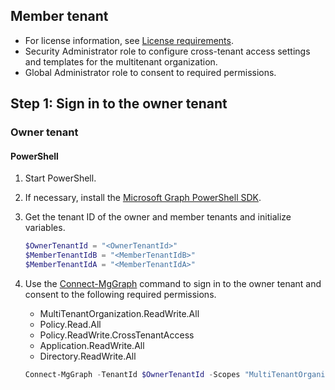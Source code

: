 ## Member tenant

- For license information, see [License requirements](#).
- Security Administrator role to configure cross-tenant access settings and templates for the multitenant organization.
- Global Administrator role to consent to required permissions.

## Step 1: Sign in to the owner tenant

### Owner tenant

#### PowerShell

1. Start PowerShell.

2. If necessary, install the [Microsoft Graph PowerShell SDK](#).

3. Get the tenant ID of the owner and member tenants and initialize variables.

    ```powershell
    $OwnerTenantId = "<OwnerTenantId>"
    $MemberTenantIdB = "<MemberTenantIdB>"
    $MemberTenantIdA = "<MemberTenantIdA>"
    ```

4. Use the [Connect-MgGraph](#) command to sign in to the owner tenant and consent to the following required permissions.

    - MultiTenantOrganization.ReadWrite.All
    - Policy.Read.All
    - Policy.ReadWrite.CrossTenantAccess
    - Application.ReadWrite.All
    - Directory.ReadWrite.All

    ```powershell
    Connect-MgGraph -TenantId $OwnerTenantId -Scopes "MultiTenantOrganization.ReadWrite.All","Policy.Read.All","Policy.ReadWrite.CrossTenantAccess","Application.ReadWrite.All","Directory.ReadWrite.All"
    ```